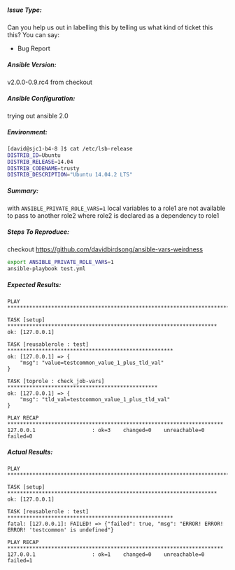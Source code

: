 ##### Issue Type:

Can you help us out in labelling this by telling us what kind of ticket this this?  You can say:
  - Bug Report
 
##### Ansible Version:
 v2.0.0-0.9.rc4 from checkout

##### Ansible Configuration:

trying out ansible 2.0

##### Environment:
```sh
[david@sjc1-b4-8 ]$ cat /etc/lsb-release 
DISTRIB_ID=Ubuntu
DISTRIB_RELEASE=14.04
DISTRIB_CODENAME=trusty
DISTRIB_DESCRIPTION="Ubuntu 14.04.2 LTS"
```

##### Summary:

with `ANSIBLE_PRIVATE_ROLE_VARS=1` local variables to a role1 are not available to pass to another role2 where role2 is declared as a dependency to role1 

##### Steps To Reproduce:
checkout https://github.com/davidbirdsong/ansible-vars-weirdness
```sh
export ANSIBLE_PRIVATE_ROLE_VARS=1
ansible-playbook test.yml
```
##### Expected Results:

```
PLAY ***************************************************************************

TASK [setup] *******************************************************************
ok: [127.0.0.1]

TASK [reusablerole : test] *****************************************************
ok: [127.0.0.1] => {
    "msg": "value=testcommon_value_1_plus_tld_val"
}

TASK [toprole : check_job-vars] ************************************************
ok: [127.0.0.1] => {
    "msg": "tld_val=testcommon_value_1_plus_tld_val"
}

PLAY RECAP *********************************************************************
127.0.0.1                  : ok=3    changed=0    unreachable=0    failed=0   

```
##### Actual Results:
```
PLAY ***************************************************************************

TASK [setup] *******************************************************************
ok: [127.0.0.1]

TASK [reusablerole : test] *****************************************************
fatal: [127.0.0.1]: FAILED! => {"failed": true, "msg": "ERROR! ERROR! ERROR! 'testcommon' is undefined"}

PLAY RECAP *********************************************************************
127.0.0.1                  : ok=1    changed=0    unreachable=0    failed=1   

```

